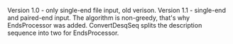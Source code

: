 Version 1.0 - only single-end file input, old verison.
Version 1.1 - single-end and paired-end input. The algorithm is non-greedy, that's why EndsProcessor was added. ConvertDesqSeq splits the description sequence into two for EndsProcessor.
